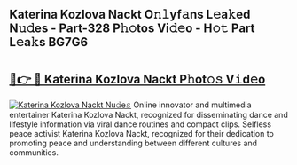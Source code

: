 ## Katerina Kozlova Nackt O𝚗𝚕yf𝚊ns L𝚎a𝚔ed N𝚞𝚍es - Part-328 P𝚑𝚘tos Vi𝚍𝚎o - H𝚘𝚝 Part L𝚎a𝚔s BG7G6

# <h2><a href="http://kf33c0t.oniu.top/?m=Katerina+Kozlova+Nackt">🔗👉 🔴 Katerina Kozlova Nackt P𝚑ot𝚘𝚜 V𝚒d𝚎o</a></h2>

[![Katerina Kozlova Nackt Nu𝚍e𝚜](https://i.imgur.com/0qMVB7G.gif)](http://kf33c0t.oniu.top/?m=Katerina+Kozlova+Nackt)
Online innovator and multimedia entertainer Katerina Kozlova Nackt, recognized for disseminating dance and lifestyle information via viral dance routines and compact clips. Selfless peace activist Katerina Kozlova Nackt, recognized for their dedication to promoting peace and understanding between different cultures and communities.  
